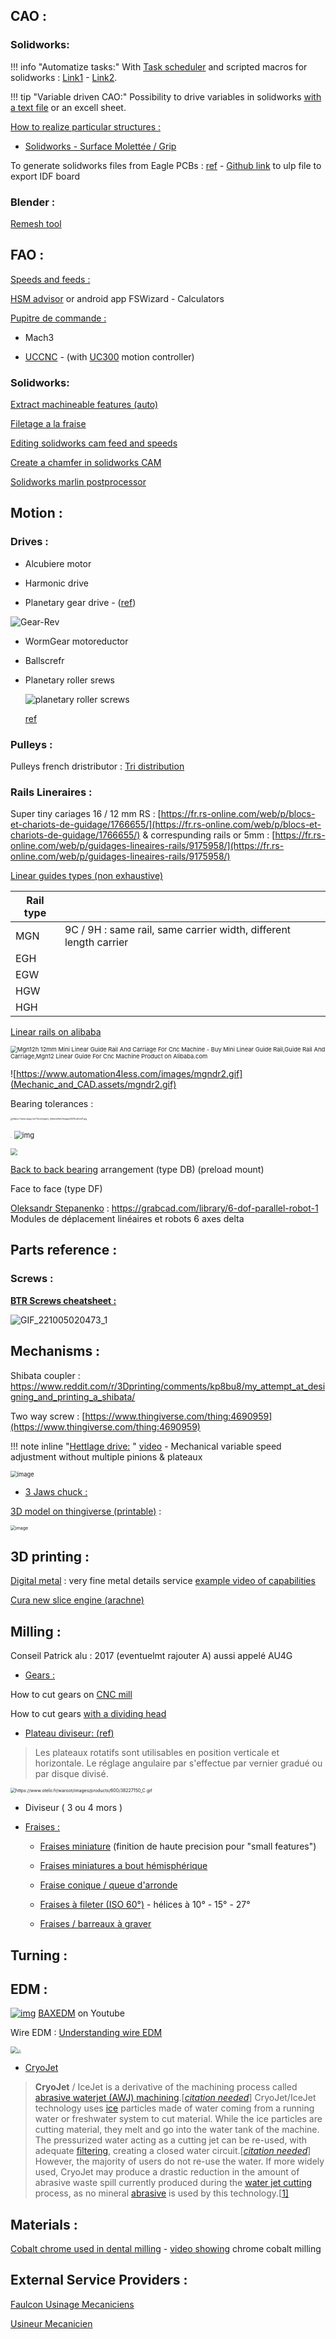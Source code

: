 ## CAO :

### Solidworks:

!!! info "Automatize tasks:"
    With [Task scheduler](https://blogs.solidworks.com/tech/2017/02/automate-file-exports-solidworks-task-scheduler.html) and scripted macros for solidworks : [Link1](https://www.codestack.net/solidworks-tools/#custom-properties)  - [Link2](http://help.solidworks.com/2018/french/solidworks/sldworks/c_recording_playing_macros.htm).

!!! tip "Variable driven CAO:"
    Possibility to drive variables in solidworks [with a text file](https://www.youtube.com/watch?v=cGe1BIrhnT8) or an excell sheet.

<u>How to realize particular structures :</u>

- [Solidworks - Surface Molettée / Grip](http://cyberspaceandtime.com/LYkb1eb57mw.video+related)



To generate solidworks files from Eagle PCBs : [ref](https://lucidar.me/en/eagle/create-solidworks-3d-model-from-eagle/) - [Github link](https://github.com/CalPolyFSAE/EAGLE-Designs/blob/master/EAGLE%20ULP/EagleIDFExporter.ulp) to ulp file to export IDF board 



### Blender :

[Remesh tool](https://blender-addons.org/instant-meshes-remesh/)

## FAO :

<u>Speeds and feeds :</u> 

[HSM advisor](https://hsmadvisor.com/?page=Download) or android app FSWizard - Calculators

<u>Pupitre de commande :</u> 

- Mach3

- [UCCNC](https://cncdrive.com/UCCNC.html) - (with [UC300](http://www.shop.cncdrive.com/index.php?productID=790) motion controller)

### Solidworks:

[Extract machineable features (auto)](https://www.javelin-tech.com/blog/2019/08/solidworks-cam-standard-milling-setup-extract-machinable-features/)

[Filetage a la fraise](https://www.sandvik.coromant.com/fr-fr/knowledge/threading/thread-milling/pages/default.aspx)

[Editing solidworks cam feed and speeds](https://www.youtube.com/watch?v=Ropu8e9qJLs)

[Create a chamfer in solidworks CAM](https://www.youtube.com/watch?v=fP_JZkG_aZ8)

[Solidworks marlin postprocessor](https://www.thingiverse.com/thing:4097176/comments)



## Motion :

### Drives :

- Alcubiere motor

- Harmonic drive

- Planetary gear drive - ([ref](https://assunmotor.com/products/planetary-gearbox))

![Gear-Rev](C:\Users\Timothe\NasgoyaveOC\Professionnel\TheseUNIC\MKdocs\docs\Images\Gear-Rev.png)

- WormGear motoreductor

- Ballscrefr

- Planetary roller srews

	![planetary roller screws ](Mechanic_and_CAD.assets/Tolomatic-plan-roll-screw.png)

	[ref](https://www.linearmotiontips.com/planetary-roller-screws/)

### Pulleys :

Pulleys french dristributor : [Tri distribution](https://www.tridistribution.fr/panier?action=show)

### Rails Lineraires :

Super tiny cariages 16 / 12 mm RS : [https://fr.rs-online.com/web/p/blocs-et-chariots-de-guidage/1766655/](https://fr.rs-online.com/web/p/blocs-et-chariots-de-guidage/1766655/) & correspunding rails or 5mm : [https://fr.rs-online.com/web/p/guidages-lineaires-rails/9175958/](https://fr.rs-online.com/web/p/guidages-lineaires-rails/9175958/)

[Linear guides types (non exhaustive)](https://www.automotioncomponents.co.uk/en/page/linear-guides-from-automotion)

| Rail type |                                                              |      |
| --------- | ------------------------------------------------------------ | ---- |
| MGN       | 9C / 9H : same rail, same carrier width, different length carrier |      |
| EGH       |                                                              |      |
| EGW       |                                                              |      |
| HGW       |                                                              |      |
| HGH       |                                                              |      |

[Linear rails on alibaba](https://www.google.com/url?sa=i&url=https%3A%2F%2Fwww.alibaba.com%2Fproduct-detail%2FMGN12H-12mm-mini-Linear-guide-rail_60710288280.html&psig=AOvVaw3aux0OI2r73-0H_ZcrXnsa&ust=1610117487536000&source=images&cd=vfe&ved=0CAIQjRxqFwoTCOjdwpmJiu4CFQAAAAAdAAAAABAa)

<img src="Mechanic_and_CAD.assets/HTB1WPFwd4OMSKJjSZFlq6xqQFXaP.jpg_.webp" alt="Mgn12h 12mm Mini Linear Guide Rail And Carriage For Cnc Machine - Buy Mini Linear  Guide Rail,Guide Rail And Carriage,Mgn12 Linear Guide For Cnc Machine  Product on Alibaba.com" style="zoom: 67%;" />



![https://www.automation4less.com/images/mgndr2.gif](Mechanic_and_CAD.assets/mgndr2.gif)



Bearing tolerances :

<img src="Mechanic_and_CAD.assets/Roulem21-1614185130962.jpg" alt="https://www.zpag.net/Tecnologies_Indistrielles/Images24/Roulem21.jpg" style="zoom: 25%;" />

<img src="Mechanic_and_CAD.assets/double-bearing-tolerance-class-1614185130964.svg" alt="img" style="zoom:5%;" />   <img src="Mechanic_and_CAD.assets/130065-1614185130965.gif" alt="img" style="zoom: 80%;" />

<img src="Mechanic_and_CAD.assets/Tolerances_6005_C2_SKF-1614185130965.png" style="zoom: 67%;" />

[Back to back bearing](https://www.meadinfo.org/2013/01/duplex-bearing-arrangements-back-to-back-face-to-face-tandem.html) arrangement (type DB) (preload mount) 

Face to face (type DF)



[Oleksandr Stepanenko](https://grabcad.com/oleksandr.stepanenko-1) : https://grabcad.com/library/6-dof-parallel-robot-1 Modules de déplacement linéaires et robots 6 axes delta

## Parts reference :

### Screws : 

<u>**BTR Screws cheatsheet :**</u> 

![GIF_221005020473_1](Mechanic_and_CAD.assets/GIF_221005020473_1.gif)



## Mechanisms :

Shibata coupler : https://www.reddit.com/r/3Dprinting/comments/kp8bu8/my_attempt_at_designing_and_printing_a_shibata/

Two way screw : [https://www.thingiverse.com/thing:4690959](https://www.thingiverse.com/thing:4690959)

!!! note inline "[Hettlage drive:](https://fr.wikipedia.org/wiki/Hettlage_Drive) " [video](https://www.youtube.com/watch?v=eWXxiXvfBjg) - Mechanical variable speed adjustment without multiple pinions & plateaux

<img src="Mechanic_and_CAD.assets/nU4SZd2Fht1ndi8M2YouLvQdklnRMbdXQ8YczoSDKWZlYfnUFQi3zlB3ghCnVh2RxgNr99CzpXwksE2EK1Y7U1AwzY4eixEOvLE5cMSLzw.png" alt="image" style="zoom:67%;" />

- <u>3 Jaws chuck :</u> 

[3D model on thingiverse (printable)](https://www.thingiverse.com/make:440884) :

<img src="Mechanic_and_CAD.assets/74ce33584d207934870044e43ba0f6d1_preview_featured.jpg" alt="image" style="zoom:50%;" />

## 3D printing :

[Digital metal](https://digitalmetal.tech/) : very fine metal details service [example video of capabilities](https://www.youtube.com/watch?v=KVvjwWWb_OE)

[Cura new slice engine (arachne)](https://github.com/Ultimaker/Cura/releases/Arachne_engine_alpha)



## Milling : 

Conseil Patrick alu : 2017 (eventuelmt rajouter A) aussi appelé AU4G

- <u>Gears :</u>

How to cut gears on [CNC mill](https://www.youtube.com/watch?v=r7dQj1hWNNM) 

How to cut gears [with a dividing head](https://www.youtube.com/watch?v=Uc6b1g8SHV0)

- <u>Plateau diviseur: ([ref](https://www.otelo.fr/plateaux-diviseurs-rotatifs/otg-38227200/SF-ID-00112209/ref-60664.html))</u>

> Les plateaux rotatifs sont utilisables en position verticale et  horizontale. Le réglage angulaire par s'effectue par vernier gradué ou  par disque divisé.

<img src="Mechanic_and_CAD.assets/38227150_C.gif" alt="https://www.otelo.fr/waroot/images/products/600/38227150_C.gif" style="zoom: 50%;" />

- Diviseur ( 3 ou 4 mors )



- <u>Fraises :</u>
	- [Fraises miniature](https://www.otelo.fr/catalogue/fraises-miniatures-2-dents-serie-normale-queue-cylindrique-coupe-au-centre-helice-30-carbure-micrograin/t-o-0004090802-skg.html) (finition de haute precision pour "small features")
	- [Fraises miniatures a bout hémisphérique](https://www.otelo.fr/catalogue/fraises-miniatures-bout-hemispherique.html)

	- [Fraise conique / queue d'arronde](https://www.otelo.fr/catalogue/fraises-coniques-et-queue-aronde.html) 
	- [Fraises à fileter (ISO 60°)](https://www.otelo.fr/catalogue/fraises-fileter.html) - hélices à 10° - 15° - 27°
	- [Fraises / barreaux à graver](https://www.otelo.fr/catalogue/barreaux-graver.html)

## Turning :



## EDM :

[![img](Mechanic_and_CAD.assets/AAUvwnjdBgUmF87P-OaeY0YnLzRAPZlQHT86IEqwg6qo=s88-c-k-c0x00ffffff-no-rj)](https://www.youtube.com/channel/UCy4kgsAYxcraee8w5SfqXPA)  [BAXEDM](https://www.youtube.com/channel/UCy4kgsAYxcraee8w5SfqXPA)  on Youtube

Wire EDM : [Understanding wire EDM](https://www.canadianmetalworking.com/canadianmetalworking/article/metalworking/understanding-the-power-of-wire-edm)

<img src="Mechanic_and_CAD.assets/understanding-the-power-of-wire-edm-1553276189.jpg" style="zoom: 67%;" /><img src="Mechanic_and_CAD.assets/understanding-the-power-of-wire-edm-1553276199.jpg" style="zoom:40.5%;" />



- [CryoJet](https://en.wikipedia.org/wiki/CryoJet)

> **CryoJet** / IceJet is a derivative of the machining process called [abrasive waterjet (AWJ) machining](https://en.wikipedia.org/wiki/Water_jet_cutter).[*[citation needed](https://en.wikipedia.org/wiki/Wikipedia:Citation_needed)*] CryoJet/IceJet technology uses [ice](https://en.wikipedia.org/wiki/Ice) particles made of water coming from a running water or freshwater  system to cut material. While the ice particles are cutting material,  they melt and go into the water tank of the machine. The pressurized  water acting as a cutting jet can be re-used, with adequate [filtering](https://en.wikipedia.org/wiki/Water_filter), creating a closed water circuit.[*[citation needed](https://en.wikipedia.org/wiki/Wikipedia:Citation_needed)*] However, the majority of users do not re-use the water. If more widely  used, CryoJet may produce a drastic reduction in the amount of abrasive  waste spill currently produced during the [water jet cutting](https://en.wikipedia.org/wiki/Water_jet_cutting) process, as no mineral [abrasive](https://en.wikipedia.org/wiki/Abrasive) is used by this technology.[[1\]](https://en.wikipedia.org/wiki/CryoJet#cite_note-1)





## Materials :

[Cobalt chrome used in dental milling](https://www.google.com/search?q=cobalt+chrome+dental+milling&client=firefox-b-d&sxsrf=ALeKk009IQTMR2rQ2sKltBZSjhLY4NNF9g:1616592859752&source=lnms&tbm=isch&sa=X&ved=2ahUKEwigiZvZhcnvAhXK7eAKHeM3AzMQ_AUoAXoECAkQAw&biw=1920&bih=938) - [video showing](https://www.youtube.com/watch?v=V_aaoIe2mXo) chrome cobalt milling 





## External Service Providers :

[Faulcon Usinage Mecaniciens](http://www.faulcon.fr/index.php?tg=articles&article=24&idx=More&topics=22&smap_node_id=11&OV3223822393=0a288d9de26f09379ff4bcaf8adeeaef)

[Usineur Mecanicien](https://www.usineur.fr/)





